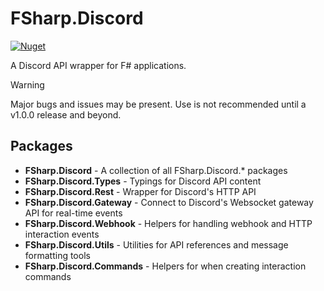 # FSharp.Discord

[![Nuget](https://img.shields.io/nuget/v/FSharp.Discord?logo=nuget)](https://nuget.org/packages/FSharp.Discord)

A Discord API wrapper for F# applications.

> [!WARNING]
> Major bugs and issues may be present. Use is not recommended until a v1.0.0 release and beyond.

## Packages

- **FSharp.Discord** - A collection of all FSharp.Discord.* packages
- **FSharp.Discord.Types** - Typings for Discord API content
- **FSharp.Discord.Rest** - Wrapper for Discord's HTTP API
- **FSharp.Discord.Gateway** - Connect to Discord's Websocket gateway API for real-time events
- **FSharp.Discord.Webhook** - Helpers for handling webhook and HTTP interaction events
- **FSharp.Discord.Utils** - Utilities for API references and message formatting tools
- **FSharp.Discord.Commands** - Helpers for when creating interaction commands

